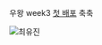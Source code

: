 우왕 week3 [첫 배포](https://my-repository-vercel-j2y39flsw-choichoijin.vercel.app/) 축축

![최유진](https://user-images.githubusercontent.com/22493971/160269901-e614c8c6-9575-4317-8206-41aa6dc52c4b.png)
